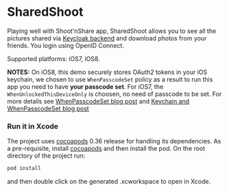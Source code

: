 SharedShoot
===========
Playing well with Shoot'nShare app, SharedShoot allows you to see all the pictures shared via [Keycloak backend](https://github.com/aerogear/aerogear-backend-cookbook/tree/master/Shoot) and download photos from your friends.
You login using OpenID Connect.

Supported platforms: iOS7, iOS8.

**NOTES:** On iOS8, this demo securely stores OAuth2 tokens in your iOS keychain, we chosen to use ```WhenPasscodeSet``` policy as a result to run this app you need to have **your passcode set**.
For iOS7, the ```WhenUnlockedThisDeviceOnly``` is choosen, no need of passcode to be set.
For more details see [WhenPasscodeSet blog post](http://corinnekrych.blogspot.fr/2014/09/new-kids-on-block-whenpasswordset.html) and [Keychain and WhenPasscodeSet blog post](http://corinnekrych.blogspot.fr/2014/09/touchid-and-keychain-ios8-best-friends.html)

### Run it in Xcode

The project uses [cocoapods](http://cocoapods.org) 0.36 release for handling its dependencies. As a pre-requisite, install [cocoapods](http://blog.cocoapods.org/CocoaPods-0.36/) and then install the pod. On the root directory of the project run:

```bash
pod install
```
and then double click on the generated .xcworkspace to open in Xcode.